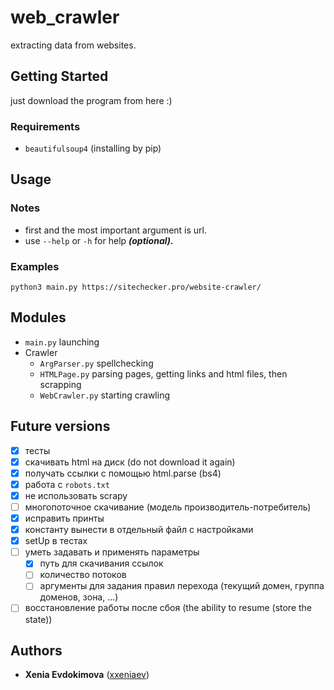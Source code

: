 # web_crawler
extracting data from websites.
## Getting Started
just download the program from here :)
### Requirements
* `beautifulsoup4` (installing by pip)
## Usage
### Notes
* first and the most important argument is url.
* use `--help` or `-h` for help ***(optional).***
### Examples
```
python3 main.py https://sitechecker.pro/website-crawler/
```
## Modules
* `main.py` launching
* Crawler
  * `ArgParser.py` spellchecking
  * `HTMLPage.py` parsing pages, getting links and html files, then scrapping
  * `WebCrawler.py` starting crawling
## Future versions
- [x] тесты
- [x] скачивать html на диск (do not download it again)
- [x] получать ссылки с помощью html.parse (bs4)
- [x] работа с `robots.txt`
- [x] не использовать scrapy
- [ ] многопоточное скачивание (модель производитель-потребитель)
- [x] исправить принты
- [x] константу вынести в отдельный файл с настройками
- [x] setUp в тестах
- [ ] уметь задавать и применять параметры
  - [x] путь для скачивания ссылок
  - [ ] количество потоков
  - [ ] аргументы для задания правил перехода (текущий домен, группа доменов, зона, ...)
- [ ] восстановление работы после сбоя (the ability to resume (store the state))

## Authors
* **Xenia Evdokimova** ([xxeniaev](https://github.com/xxeniaev))
